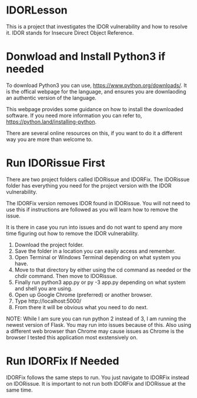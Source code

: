 # IDORLesson
This is a project that investigates the IDOR vulnerability and how to resolve it. IDOR stands for Insecure Direct Object Reference.
# Donwload and Install Python3 if needed
To download Python3 you can use, https://www.python.org/downloads/. It is the offical webpage for the language, and ensures you are downlaoding an authentic version of the language.

This webpage provides some guidance on how to install the downloaded software. If you need more information you can refer to, https://python.land/installing-python.

There are several online resources on this, if you want to do it a different way you are more than welcome to.
# Run IDORissue First
There are two project folders called IDORissue and IDORFix. The IDORissue folder has everything you need for the project version with the IDOR vulnerability. 

The IDORFix version removes IDOR found in IDORissue. You will not need to use this if instructions are followed as you will learn how to remove the issue.

It is there in case you run into issues and do not want to spend any more time figuring out how to remove the IDOR vulnerability. 

1. Download the project folder.
2. Save the folder in a location you can easily access and remember.
3. Open Terminal or Windows Terminal depending on what system you have.
4. Move to that directory by either using the cd command as needed or the chdir command. Then move to IDORissue.
5. Finally run python3 app.py or py -3 app.py depending on what system and shell you are using.
6. Open up Google Chrome (preferred) or another browser.
7. Type http://localhost:5000/
8. From there it will be obvious what you need to do next.

NOTE: While I am sure you can run python 2 instead of 3, I am running the newest version of Flask. You may run into issues because of this. 
Also using a different web browser than Chrome may cause issues as Chrome is the browser I tested this application most exstensively on.
# Run IDORFix If Needed
IDORFix follows the same steps to run. You just navigate to IDORFix instead on IDORissue. It is important to not run both IDORFix and IDORissue at the same time. 
